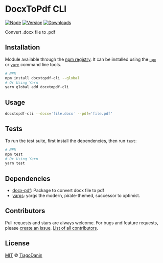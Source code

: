 # DocxToPdf CLI

[![Node](https://img.shields.io/node/v/docxtopdf-cli.svg?style=flat-square)](https://npmjs.org/package/docxtopdf-cli) [![Version](https://img.shields.io/npm/v/docxtopdf-cli.svg?style=flat-square)](https://npmjs.org/package/docxtopdf-cli) [![Downloads](https://img.shields.io/npm/dt/docxtopdf-cli.svg?style=flat-square)](https://npmjs.org/package/docxtopdf-cli) 

Convert .docx file to .pdf

## Installation

Module available through the [npm registry](https://www.npmjs.com/). It can be installed using the  [`npm`](https://docs.npmjs.com/getting-started/installing-npm-packages-locally) or [`yarn`](https://yarnpkg.com/en/) command line tools.

```sh
# NPM
npm install docxtopdf-cli --global
# Or Using Yarn
yarn global add docxtopdf-cli
```

## Usage

```sh
docxtopdf-cli --docx='file.docx' --pdf='file.pdf'
```

## Tests

To run the test suite, first install the dependencies, then run `test`:

```sh
# NPM
npm test
# Or Using Yarn
yarn test
```

## Dependencies

- [docx-pdf](https://ghub.io/docx-pdf): Package to convert docx file to pdf
- [yargs](https://ghub.io/yargs): yargs the modern, pirate-themed, successor to optimist.

## Contributors

Pull requests and stars are always welcome. For bugs and feature requests, please [create an issue](https://github.com/TiagoDanin/DocxToPdf-CLI/issues). [List of all contributors](https://github.com/TiagoDanin/DocxToPdf-CLI/graphs/contributors).

## License

[MIT](LICENSE) © [TiagoDanin](https://TiagoDanin.github.io)